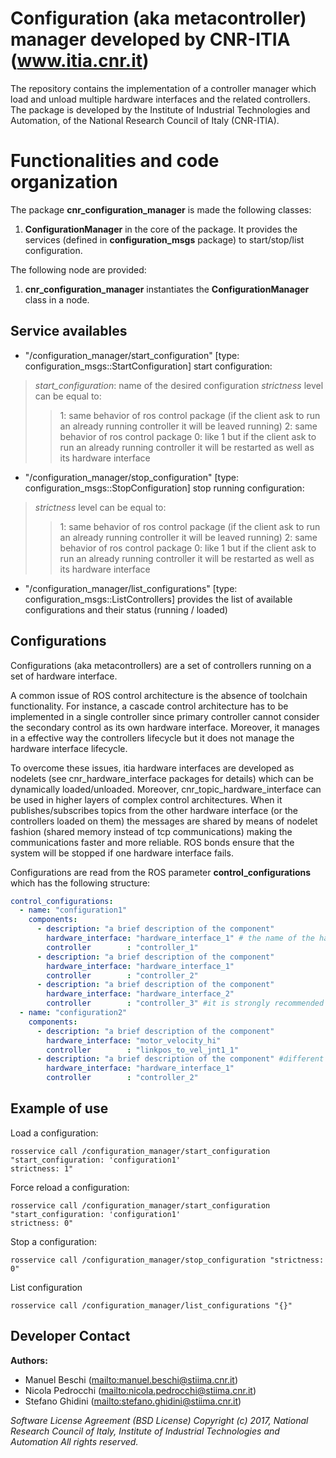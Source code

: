 # Configuration (aka metacontroller) manager developed by CNR-ITIA (www.itia.cnr.it)

The repository contains the implementation of a controller manager which load and unload multiple hardware interfaces and the related controllers.
The package is developed by the Institute of Industrial Technologies and Automation, of the National Research Council of Italy (CNR-ITIA).

# Functionalities and code organization

The package **cnr_configuration_manager** is made the following classes:

1) **ConfigurationManager** in the core of the package. It provides the services (defined in **configuration_msgs** package) to start/stop/list configuration.

The following node are provided:

1) **cnr_configuration_manager** instantiates the **ConfigurationManager** class in a node.

## Service availables

- "/configuration_manager/start_configuration" [type: configuration_msgs::StartConfiguration] start configuration:

> _start_configuration_: name of the desired configuration
> _strictness_ level can be equal to:
> > 1: same behavior of ros control package (if the client ask to run an already running controller it will be leaved running)
> > 2: same behavior of ros control package
> > 0: like 1 but if the client ask to run an already running controller it will be restarted as well as its hardware interface

- "/configuration_manager/stop_configuration" [type: configuration_msgs::StopConfiguration] stop running configuration:

> _strictness_ level can be equal to:
> > 1: same behavior of ros control package (if the client ask to run an already running controller it will be leaved running)
> > 2: same behavior of ros control package
> > 0: like 1 but if the client ask to run an already running controller it will be restarted as well as its hardware interface

- "/configuration_manager/list_configurations" [type: configuration_msgs::ListControllers] provides the list of available configurations and their status (running / loaded)

## Configurations

Configurations (aka metacontrollers) are a set of controllers running on a set of hardware interface.

A common issue of ROS control architecture is the absence of toolchain functionality. For instance, a cascade control architecture has to be implemented in a single controller since primary controller cannot consider the secondary control as its own hardware interface.
Moreover, it manages in a effective way the controllers lifecycle but it does not manage the hardware interface lifecycle.

To overcome these issues, itia hardware interfaces are developed as nodelets (see cnr_hardware_interface packages for details) which can be dynamically loaded/unloaded. Moreover, cnr_topic_hardware_interface can be used in higher layers of complex control architectures. When it publishes/subscribes topics from the other hardware interface (or the controllers loaded on them) the messages are shared by means of nodelet fashion (shared memory instead of tcp communications) making the communications faster and more reliable.
ROS bonds ensure that the system will be stopped if one hardware interface fails.

Configurations are read from the ROS parameter **control_configurations** which has the following structure:

```yaml
control_configurations:
  - name: "configuration1"
    components: 
      - description: "a brief description of the component"
        hardware_interface: "hardware_interface_1" # the name of the hardware interface
        controller        : "controller_1"
      - description: "a brief description of the component"
        hardware_interface: "hardware_interface_1"
        controller        : "controller_2" 
      - description: "a brief description of the component"
        hardware_interface: "hardware_interface_2"
        controller        : "controller_3" #it is strongly recommended (but not mandatory) to use different names also for controllers loaded in different hardware interfaces
  - name: "configuration2"
    components: 
      - description: "a brief description of the component"
        hardware_interface: "motor_velocity_hi"
        controller        : "linkpos_to_vel_jnt1_1"
      - description: "a brief description of the component" #different configurations can use the same hardware interfaces or the same controllers
        hardware_interface: "hardware_interface_1"
        controller        : "controller_2" 
```

## Example of use

Load a configuration:

```shell
rosservice call /configuration_manager/start_configuration "start_configuration: 'configuration1'
strictness: 1"
```

Force reload a configuration:

```shell
rosservice call /configuration_manager/start_configuration "start_configuration: 'configuration1'
strictness: 0"
```

Stop a configuration:

```shell
rosservice call /configuration_manager/stop_configuration "strictness: 0"
```

List configuration

```shell
rosservice call /configuration_manager/list_configurations "{}"
```

## Developer Contact

**Authors:**

- Manuel Beschi (<mailto:manuel.beschi@stiima.cnr.it>)
- Nicola Pedrocchi (<mailto:nicola.pedrocchi@stiima.cnr.it>)  
- Stefano Ghidini (<mailto:stefano.ghidini@stiima.cnr.it>)  

_Software License Agreement (BSD License)_
_Copyright (c) 2017, National Research Council of Italy, Institute of Industrial Technologies and Automation_
_All rights reserved._